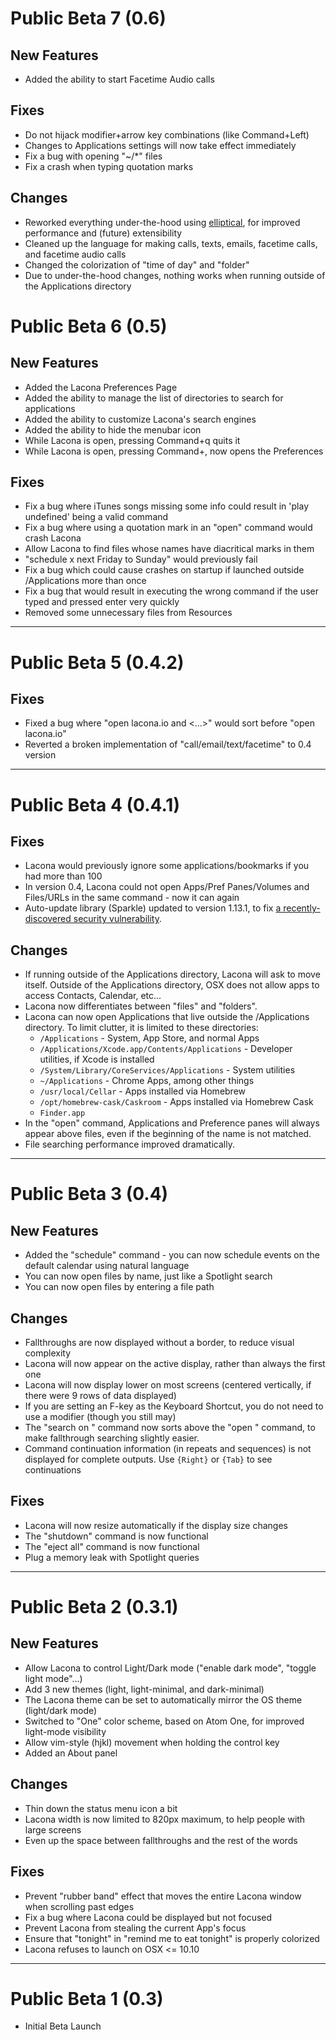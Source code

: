 # Public Beta 7 (0.6)

## New Features

- Added the ability to start Facetime Audio calls

## Fixes

- Do not hijack modifier+arrow key combinations (like Command+Left)
- Changes to Applications settings will now take effect immediately
- Fix a bug with opening "~/*" files
- Fix a crash when typing quotation marks

## Changes

- Reworked everything under-the-hood using [elliptical](http://elliptical.laconalabs.com/), for improved performance and (future) extensibility
- Cleaned up the language for making calls, texts, emails, facetime calls, and facetime audio calls
- Changed the colorization of "time of day" and "folder"
- Due to under-the-hood changes, nothing works when running outside of the Applications directory

# Public Beta 6 (0.5)

## New Features

- Added the Lacona Preferences Page
- Added the ability to manage the list of directories to search for applications
- Added the ability to customize Lacona's search engines
- Added the ability to hide the menubar icon
- While Lacona is open, pressing Command+q quits it
- While Lacona is open, pressing Command+, now opens the Preferences

## Fixes

- Fix a bug where iTunes songs missing some info could result in 'play undefined' being a valid command
- Fix a bug where using a quotation mark in an "open" command would crash Lacona
- Allow Lacona to find files whose names have diacritical marks in them
- "schedule x next Friday to Sunday" would previously fail
- Fix a bug which could cause crashes on startup if launched outside /Applications more than once
- Fix a bug that would result in executing the wrong command if the user typed and pressed enter very quickly
- Removed some unnecessary files from Resources

---

# Public Beta 5 (0.4.2)

## Fixes

- Fixed a bug where "open lacona.io and <...>" would sort before "open lacona.io"
- Reverted a broken implementation of "call/email/text/facetime" to 0.4 version

---

# Public Beta 4 (0.4.1)

## Fixes

- Lacona would previously ignore some applications/bookmarks if you had more than 100
- In version 0.4, Lacona could not open Apps/Pref Panes/Volumes and Files/URLs in the same command - now it can again
- Auto-update library (Sparkle) updated to version 1.13.1, to fix [a recently-discovered security vulnerability](https://github.com/sparkle-project/Sparkle/releases/tag/1.13.1).

## Changes

- If running outside of the Applications directory, Lacona will ask to move itself. Outside of the Applications directory, OSX does not allow apps to access Contacts, Calendar, etc...
- Lacona now differentiates between "files" and "folders".
- Lacona can now open Applications that live outside the /Applications directory. To limit clutter, it is limited to these directories: 
  * `/Applications` - System, App Store, and normal Apps
  * `/Applications/Xcode.app/Contents/Applications` - Developer utilities, if Xcode is installed
  * `/System/Library/CoreServices/Applications` - System utilities
  * `~/Applications` - Chrome Apps, among other things
  * `/usr/local/Cellar` - Apps installed via Homebrew
  * `/opt/homebrew-cask/Caskroom` - Apps installed via Homebrew Cask
  * `Finder.app`
- In the "open" command, Applications and Preference panes will always appear above files, even if the beginning of the name is not matched.
- File searching performance improved dramatically.

---

# Public Beta 3 (0.4)

## New Features

- Added the "schedule" command - you can now schedule events on the default calendar using natural language
- You can now open files by name, just like a Spotlight search
- You can now open files by entering a file path

## Changes

- Fallthroughs are now displayed without a border, to reduce visual complexity
- Lacona will now appear on the active display, rather than always the first one
- Lacona will now display lower on most screens (centered vertically, if there were 9 rows of data displayed)
- If you are setting an F-key as the Keyboard Shortcut, you do not need to use a modifier (though you still may)
- The "search <query> on <engine>" command now sorts above the "open <url>" command, to make fallthrough searching slightly easier.
- Command continuation information (in repeats and sequences) is not displayed for complete outputs. Use `{Right}` or `{Tab}` to see continuations

## Fixes

- Lacona will now resize automatically if the display size changes
- The "shutdown" command is now functional
- The "eject all" command is now functional
- Plug a memory leak with Spotlight queries

---

# Public Beta 2 (0.3.1)

## New Features

- Allow Lacona to control Light/Dark mode ("enable dark mode", "toggle light mode"...)
- Add 3 new themes (light, light-minimal, and dark-minimal)
- The Lacona theme can be set to automatically mirror the OS theme (light/dark mode)
- Switched to "One" color scheme, based on Atom One, for improved light-mode visibility
- Allow vim-style (hjkl) movement when holding the control key
- Added an About panel

## Changes

- Thin down the status menu icon a bit
- Lacona width is now limited to 820px maximum, to help people with large screens
- Even up the space between fallthroughs and the rest of the words

## Fixes

- Prevent "rubber band" effect that moves the entire Lacona window when scrolling past edges
- Fix a bug where Lacona could be displayed but not focused
- Prevent Lacona from stealing the current App's focus
- Ensure that "tonight" in "remind me to eat tonight" is properly colorized
- Lacona refuses to launch on OSX <= 10.10

---

# Public Beta 1 (0.3)

- Initial Beta Launch
